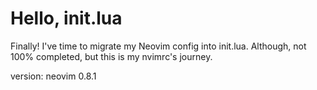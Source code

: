 # Hello, init.lua

Finally! I've time to migrate my Neovim config into init.lua. Although, not 100% completed, but this is my nvimrc's journey.

version: neovim 0.8.1
